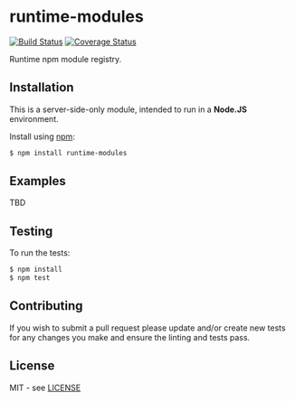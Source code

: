 # runtime-modules

[![Build Status][travis-image]][travis-url]
[![Coverage Status][coveralls-image]][coveralls-url]

Runtime npm module registry.

## Installation

This is a server-side-only module, intended to run in a **Node.JS** environment.

Install using [npm](http://npmjs.org/):

```bash
$ npm install runtime-modules
```

## Examples

TBD

## Testing

To run the tests:

```bash
$ npm install
$ npm test
```

## Contributing

If you wish to submit a pull request please update and/or create new tests for any changes you make and ensure the linting and tests pass.

## License

MIT - see [LICENSE](https://github.com/mailonline/runtime-modules/blob/master/LICENSE)

[travis-image]: https://travis-ci.org/mailonline/runtime-modules.svg?branch=master
[travis-url]: https://travis-ci.org/mailonline/runtime-modules
[coveralls-image]: https://coveralls.io/repos/github/mailonline/runtime-modules/badge.svg?branch=master
[coveralls-url]: https://coveralls.io/github/mailonline/runtime-modules?branch=master

